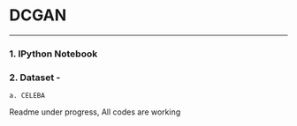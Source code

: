 # DCGAN
___

### 1. IPython Notebook
### 2. Dataset - 
    a. CELEBA


 Readme under progress, All codes are working